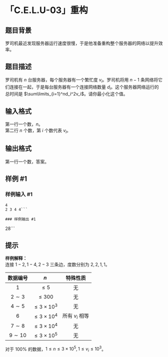 # 「C.E.L.U-03」重构

## 题目背景

罗司机最近发现服务器运行速度很慢，于是他准备重构整个服务器的网络以提升效率。

## 题目描述

罗司机有 $n$ 台服务器，每个服务器有一个繁忙度 $v_i$。罗司机将用 $n-1$ 条网络将它们连接在一起，于是每台服务器有一个连接网络数量 $d_i$。这个服务器网络运行的总时间是 $\sum\limits_{i=1}^nd_i^2v_i$。请你最小化这个值。

## 输入格式

第一行一个数，$n$。  
第二行 $n$ 个数，第 $i$ 个数代表 $v_i$。

## 输出格式

第一行一个数，答案。  

## 样例 #1

### 样例输入 #1
```
4
2 3 4 4```

### 样例输出 #1

```
28```

## 提示

**样例解释：**  
连接 $1-2,1-4,2-3$ 三条边，度数分别为 $2,2,1,1$。

|数据编号|$n$|特殊性质|
|:-:|:-:|:-:|
|$1$|$\le5$|无|
|$2\sim 3$|$\le300$|无|
|$4\sim 5$|$\le3\times10^3$|无|
|$6$|$\le3\times10^4$|所有 $v_i$ 相等|
|$7\sim 8$|$\le3\times10^4$|无|
|$9\sim 10$|$\le3\times10^5$|无|  

对于 $100\%$ 的数据，$1\leq n\le3\times10^5,1\leq v_i\le10^3$。

